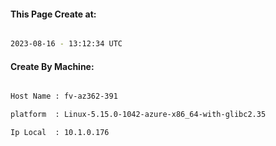 
   
#### This Page Create at:

```bash

2023-08-16 - 13:12:34 UTC

```

#### Create By Machine:

```bash

Host Name : fv-az362-391

platform  : Linux-5.15.0-1042-azure-x86_64-with-glibc2.35

Ip Local  : 10.1.0.176

```

